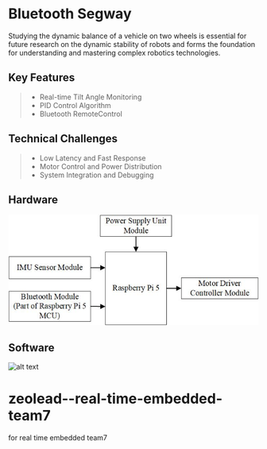 Bluetooth Segway
======
Studying the dynamic balance of a vehicle on two wheels is essential for future research on the dynamic stability of robots and forms the foundation for understanding and mastering complex robotics technologies.
## Key Features
>* Real-time Tilt Angle Monitoring
>* PID Control Algorithm
>* Bluetooth RemoteControl
## Technical Challenges
>* Low Latency and Fast Response
>* Motor Control and Power Distribution
>* System Integration and Debugging
## Hardware
![image](https://github.com/zeolead/zeolead--real-time-embedded-team7/blob/main/Hardware%20Structure%20Design.jpg)
## Software
![alt text](https://github.com/E:/Aboard/Term2/RT/Software.jpg?raw=true)


# zeolead--real-time-embedded-team7
for real time  embedded team7
